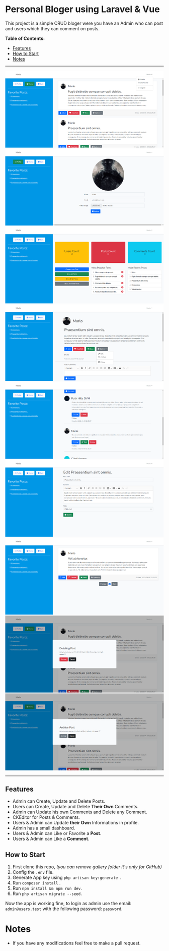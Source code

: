 # Personal Bloger using Laravel & Vue

This project is a simple CRUD bloger were you have an Admin who can post and users which they can comment on posts.


**Table of Contents:**
* [Features](#features)
* [How to Start](#how-to-start)
* [Notes](#notes)


***

![photo 1](/gallery/PB-1.png)
![photo 2](/gallery/PB-2.png)
![photo 3](/gallery/PB-3.png)
![photo 4](/gallery/PB-4.png)
![photo 5](/gallery/PB-5.png)
![photo 6](/gallery/PB-6.png)
![photo 7](/gallery/PB-7.png)
![photo 8](/gallery/PB-8.png)
![photo 9](/gallery/PB-9.png)

***


## Features

* Admin can Create, Update and Delete Posts.
* Users can Create, Update and Delete **Their Own** Comments.
* Admin can Update his own Comments and Delete any Comment.
* CKEditor for Posts & Comments.
* Users & Admin can Update **their Own** Informations in profile.
* Admin has a small dashboard.
* Users & Admin can Like or Favorite a **Post**.
* Users & Admin can Like a **Comment**.


## How to Start

1. First clone this repo, *(you can remove gallery folder it's only for GitHub)*
2. Config the `.env` file.
3. Generate App key using `php artisan key:generate `.
4. Run `composer install` .
5. Run `npm install && npm run dev`.
6. Run `php artisan migrate --seed`.

Now the app is working fine, to login as admin use the email: `admin@users.test` with the following password: `password`.


# Notes

- If you have any modifications feel free to make a pull request.